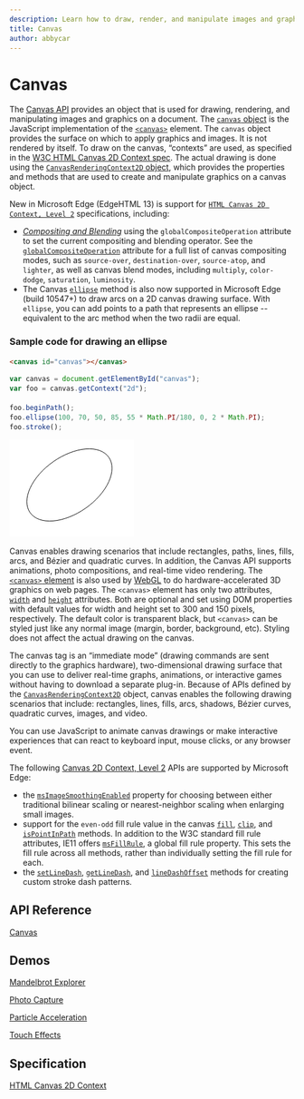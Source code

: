 ```yaml
---
description: Learn how to draw, render, and manipulate images and graphics on a document with the Canvas API.
title: Canvas
author: abbycar
---
```


# Canvas

The [Canvas API](https://msdn.microsoft.com/library/hh771733) provides an object that is used for drawing, rendering, and manipulating images and graphics on a document. The [`canvas` object](https://msdn.microsoft.com/library/ff975062) is the JavaScript implementation of the [`<canvas>`](https://msdn.microsoft.com/library/ff975062) element. The `canvas` object provides the surface on which to apply graphics and images. It is not rendered by itself. To draw on the canvas, “contexts” are used, as specified in the [W3C HTML Canvas 2D Context spec](https://www.w3.org/TR/2dcontext/). The actual drawing is done using the [`CanvasRenderingContext2D` object](https://msdn.microsoft.com/library/ff975057), which provides the properties and methods that are used to create and manipulate graphics on a canvas object.

New in Microsoft Edge (EdgeHTML 13) is support for [`HTML Canvas 2D Context, Level 2`](https://www.w3.org/TR/2dcontext/) specifications, including:

-  [*Compositing and Blending*](http://dev.w3.org/fxtf/compositing-1/#canvascompositingandblending) using the `globalCompositeOperation` attribute to set the current compositing and blending operator. See the [`globalCompositeOperation`](https://msdn.microsoft.com/library/ff974909) attribute for a full list of canvas compositing modes, such as `source-over`, `destination-over`, `source-atop`, and `lighter`, as well as canvas blend modes, including `multiply`, `color-dodge`, `saturation`, `luminosity`. 
-  The Canvas [`ellipse`](https://msdn.microsoft.com/library/mt574719) method is also now supported in Microsoft Edge (build 10547+) to draw arcs on a 2D canvas drawing surface. With `ellipse`, you can add points to a path that represents an ellipse -- equivalent to the arc method when the two radii are equal. 

### Sample code for drawing an ellipse

```HTML
<canvas id="canvas"></canvas>
```

```Javascript
var canvas = document.getElementById("canvas");
var foo = canvas.getContext("2d");

foo.beginPath();
foo.ellipse(100, 70, 50, 85, 55 * Math.PI/180, 0, 2 * Math.PI);
foo.stroke();
```
![Example of Canvas Ellipse method](./../media/ellipse.png)

Canvas enables drawing scenarios that include rectangles, paths, lines, fills, arcs, and Bézier and quadratic curves. In addition, the Canvas API supports animations, photo compositions, and real-time video rendering. The [`<canvas>` element](https://msdn.microsoft.com/library/ff975062) is also used by [WebGL](./WebGL.md) to do hardware-accelerated 3D graphics on web pages. The `<canvas>` element has only two attributes, [`width`](https://msdn.microsoft.com/library/ff974792) and [`height`](https://msdn.microsoft.com/library/ff974791) attributes. Both are optional and set using DOM properties with default values for width and height set to 300 and 150 pixels, respectively. The default color is transparent black, but `<canvas>` can be styled just like any normal image (margin, border, background, etc). Styling does not affect the actual drawing on the canvas.

The canvas tag is an “immediate mode” (drawing commands are sent directly to the graphics hardware), two-dimensional drawing surface that you can use to deliver real-time graphs, animations, or interactive games without having to download a separate plug-in. Because of APIs defined by the [`CanvasRenderingContext2D`](https://msdn.microsoft.com/library/ff975057) object, canvas enables the following drawing scenarios that include: rectangles, lines, fills, arcs, shadows, Bézier curves, quadratic curves, images, and video. 

You can use JavaScript to animate canvas drawings or make interactive experiences that can react to keyboard input, mouse clicks, or any browser event.

The following [Canvas 2D Context, Level 2](http://go.microsoft.com/fwlink/p/?LinkID=690352) APIs are supported by Microsoft Edge:

-   the [`msImageSmoothingEnabled`](https://msdn.microsoft.com/library/dn265062) property for choosing between either traditional bilinear scaling or nearest-neighbor scaling when enlarging small images.
-   support for the `even-odd` fill rule value in the canvas [`fill`](https://msdn.microsoft.com/library/ff975415), [`clip`](https://msdn.microsoft.com/library/ff975408), and [`isPointInPath`](https://msdn.microsoft.com/library/ff975419) methods. In addition to the W3C standard fill rule attributes, IE11 offers [`msFillRule`](https://msdn.microsoft.com/library/dn265061), a global fill rule property. This sets the fill rule across all methods, rather than individually setting the fill rule for each.
-   the [`setLineDash`](https://msdn.microsoft.com/library/dn265063), [`getLineDash`](https://msdn.microsoft.com/library/dn265059), and [`lineDashOffset`](https://msdn.microsoft.com/library/dn265060) methods for creating custom stroke dash patterns.



## API Reference

[Canvas](https://msdn.microsoft.com/library/hh771733)

## Demos

[Mandelbrot Explorer](https://developer.microsoft.com/en-us/microsoft-edge/testdrive/demos/mandelbrot/)

[Photo Capture](https://developer.microsoft.com/en-us/microsoft-edge/testdrive/demos/photocapture/)

[Particle Acceleration](https://developer.microsoft.com/en-us/microsoft-edge/testdrive/demos/particleacceleration/)

[Touch Effects](https://developer.microsoft.com/en-us/microsoft-edge/testdrive/demos/toucheffects/)


## Specification

[HTML Canvas 2D Context](https://www.w3.org/TR/2dcontext/)

